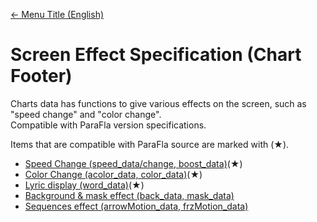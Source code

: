 [<- Menu Title (English)](Sidebar-En.html)
# Screen Effect Specification (Chart Footer)

Charts data has functions to give various effects on the screen, such as "speed change" and "color change".  
Compatible with ParaFla version specifications.  

Items that are compatible with ParaFla source are marked with (★).  

- [Speed Change (speed_data/change, boost_data)](dos-e0001-speedData.html)(★)  
- [Color Change (acolor_data, color_data)](dos-e0002-colorData.html)(★)  
- [Lyric display (word_data)](dos-e0003-wordData.html)(★)  
- [Background &amp; mask effect (back_data, mask_data)](dos-e0004-animationData.html)  
- [Sequences effect (arrowMotion_data, frzMotion_data)](dos-e0005-motionData.html)  